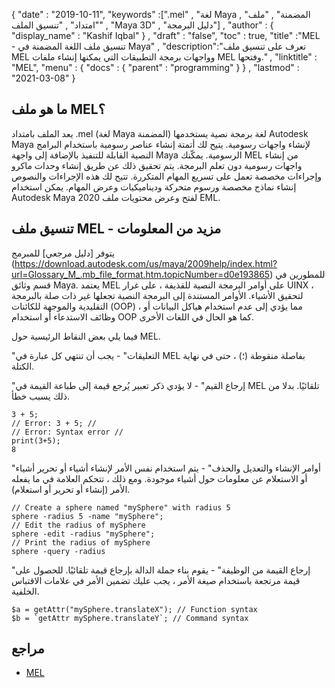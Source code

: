 {
  "date" : "2019-10-11",
  "keywords" :[".mel" , "لغة Maya المضمنة" , "ملف" , "امتداد" , "تنسيق الملف" , "Maya 3D" , "دليل البرمجة"] ,
  "author" : {
    "display_name" : "Kashif Iqbal"
} ,
  "draft" : "false",
  "toc" : true,
  "title" :"MEL - تنسيق ملف اللغة المضمنة في Maya" ,
  "description":"تعرف على تنسيق ملف MEL وواجهات برمجة التطبيقات التي يمكنها إنشاء ملفات MEL وفتحها." ,
  "linktitle" : "MEL",
  "menu" : {
    "docs" : {
      "parent" : "programming"
}
} ,
  "lastmod" : "2021-03-08"
}

## ما هو ملف MEL؟

يعد الملف بامتداد .mel (لغة Maya المضمنة) لغة برمجة نصية يستخدمها Autodesk Maya لإنشاء واجهات رسومية. يتيح لك أتمتة إنشاء عناصر رسومية باستخدام البرامج النصية القابلة للتنفيذ بالإضافة إلى واجهة Maya الرسومية. يمكّنك MEL من إنشاء واجهات رسومية دون تعلم البرمجة. يتم تحقيق ذلك عن طريق إنشاء وحدات ماكرو وإجراءات مخصصة تعمل على تسريع المهام المتكررة. تتيح لك هذه الإجراءات والنصوص إنشاء نماذج مخصصة ورسوم متحركة وديناميكيات وعرض المهام. يمكن استخدام Autodesk Maya 2020 لفتح وعرض محتويات ملف EML.

## تنسيق ملف MEL - مزيد من المعلومات

يتوفر [دليل مرجعي] للمبرمج (https://download.autodesk.com/us/maya/2009help/index.html?url=Glossary_M_.mb_file_format.htm،topicNumber=d0e193865) للمطورين في قسم وثائق Maya. يعتمد MEL على أوامر البرمجة النصية للقذيفة ، على غرار UINX ، لتحقيق الأشياء. الأوامر المستندة إلى البرمجة النصية تجعلها غير ذات صلة بالبرمجة التقليدية والموجهة للكائنات (OOP) ، مما يؤدي إلى عدم استخدام هياكل البيانات أو وظائف الاستدعاء أو استخدام OOP كما هو الحال في اللغات الأخرى.

فيما يلي بعض النقاط الرئيسية حول MEL.

"التعليقات" - يجب أن تنتهي كل عبارة في MEL بفاصلة منقوطة (؛) ، حتى في نهاية الكتلة.

"إرجاع القيم" - لا يؤدي ذكر تعبير يُرجع قيمة إلى طباعة القيمة في MEL تلقائيًا. بدلا من ذلك يسبب خطأ.
```
3 + 5;
// Error: 3 + 5; //
// Error: Syntax error //
print(3+5);
8
```
"أوامر الإنشاء والتعديل والحذف" - يتم استخدام نفس الأمر لإنشاء أشياء أو تحرير أشياء أو الاستعلام عن معلومات حول أشياء موجودة. ومع ذلك ، تتحكم العلامة في ما يفعله الأمر (إنشاء أو تحرير أو استعلام).

```
// Create a sphere named "mySphere" with radius 5
sphere -radius 5 -name "mySphere";
// Edit the radius of mySphere
sphere -edit -radius "mySphere";
// Print the radius of mySphere
sphere -query -radius

```
"إرجاع القيمة من الوظيفة" - يقوم بناء جملة الدالة بإرجاع قيمة تلقائيًا. للحصول على قيمة مرتجعة باستخدام صيغة الأمر ، يجب عليك تضمين الأمر في علامات الاقتباس الخلفية.

```
$a = getAttr("mySphere.translateX"); // Function syntax
$b = `getAttr mySphere.translateY`; // Command syntax
```

## مراجع

* [MEL](https://download.autodesk.com/us/maya/2009help/index.html?url=Glossary_M_.mb_file_format.htm،topicNumber=d0e193865)

